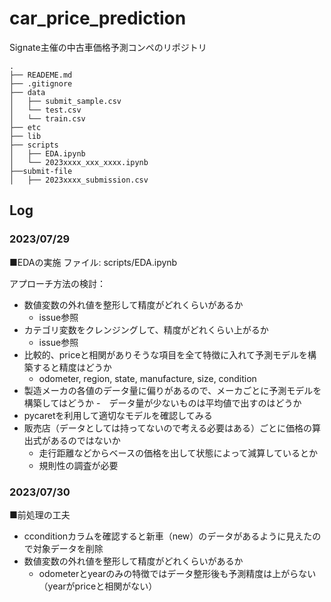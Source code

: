 # car_price_prediction
Signate主催の中古車価格予測コンペのリポジトリ

```
.
├── READEME.md
├── .gitignore
├── data
│   ├── submit_sample.csv
│   └── test.csv
│   └── train.csv
├── etc
├── lib
├── scripts
│   ├── EDA.ipynb
│   └── 2023xxxx_xxx_xxxx.ipynb
├──submit-file
│   ├── 2023xxxx_submission.csv
```

## Log
### 2023/07/29
■EDAの実施
ファイル:
scripts/EDA.ipynb

アプローチ方法の検討：
- 数値変数の外れ値を整形して精度がどれくらいがあるか
  - issue参照
- カテゴリ変数をクレンジングして、精度がどれくらい上がるか
  - issue参照
- 比較的、priceと相関がありそうな項目を全て特徴に入れて予測モデルを構築すると精度はどうか
  - odometer, region, state, manufacture, size, condition 
- 製造メーカの各値のデータ量に偏りがあるので、メーカごとに予測モデルを構築してはどうか
   -　データ量が少ないものは平均値で出すのはどうか
- pycaretを利用して適切なモデルを確認してみる
- 販売店（データとしては持ってないので考える必要はある）ごとに価格の算出式があるのではないか
  - 走行距離などからベースの価格を出して状態によって減算しているとか
  - 規則性の調査が必要

### 2023/07/30
■前処理の工夫
- cconditionカラムを確認すると新車（new）のデータがあるように見えたので対象データを削除
- 数値変数の外れ値を整形して精度がどれくらいがあるか
  - odometerとyearのみの特徴ではデータ整形後も予測精度は上がらない（yearがpriceと相関がない）
